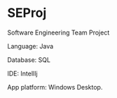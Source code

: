 # SEProj
Software Engineering Team Project

Language: Java

Database: SQL

IDE: IntellIj

App platform: Windows Desktop.
